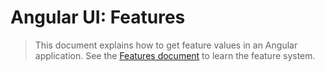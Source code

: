 # Angular UI: Features

> This document explains how to get feature values in an Angular application. See the [Features document](../../Features.md) to learn the feature system.